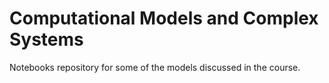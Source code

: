 # Computational Models and Complex Systems

Notebooks repository for some of the models discussed in the course.
